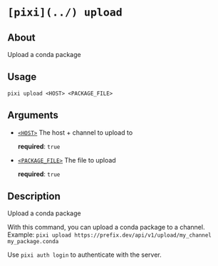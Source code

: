 # `[pixi](../) upload`

## About

Upload a conda package

## Usage

```text
pixi upload <HOST> <PACKAGE_FILE>

```

## Arguments

- [`<HOST>`](#arg-%3CHOST%3E) The host + channel to upload to

  **required**: `true`

- [`<PACKAGE_FILE>`](#arg-%3CPACKAGE_FILE%3E) The file to upload

  **required**: `true`

## Description

Upload a conda package

With this command, you can upload a conda package to a channel. Example: `pixi upload https://prefix.dev/api/v1/upload/my_channel my_package.conda`

Use `pixi auth login` to authenticate with the server.
